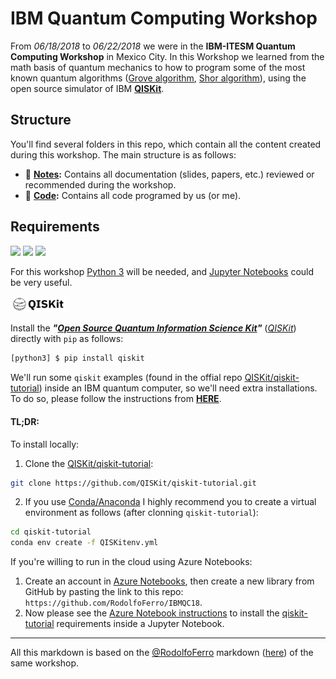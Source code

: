 # IBM Quantum Computing Workshop

From _06/18/2018_ to _06/22/2018_ we were in the **IBM-ITESM Quantum Computing Workshop** in Mexico City.
In this Workshop we learned from the math basis of quantum mechanics to how to program some of the most known quantum algorithms ([Grove algorithm](https://en.wikipedia.org/wiki/Grover%27s_algorithm), [Shor algorithm](https://en.wikipedia.org/wiki/Shor%27s_algorithm)), using the open source simulator of IBM [**QISKit**](https://qiskit.org/).

## Structure

You'll find several folders in this repo, which contain all the content created during this workshop. The main structure is as follows:

- 📁 **[Notes](https://github.com/Suavesito-Olimpiada/IBM-Quantum-Computing-Workshop/tree/master/Notes):** Contains all documentation (slides, papers, etc.) reviewed or recommended during the workshop.
- 📁 **[Code](https://github.com/Suavesito-Olimpiada/IBM-Quantum-Computing-Workshop/tree/master/Code):** Contains all code programed by us (or me).

## Requirements

<img src="https://upload.wikimedia.org/wikipedia/commons/c/c3/Python-logo-notext.svg" width="5%"> <img src="https://image.flaticon.com/icons/svg/109/109526.svg" width="1.5%"> <img src="https://gitlab.eurecom.fr/zoe-apps/pytorch/avatar" width="5.5%">

For this workshop [Python 3](https://www.python.org/) will be needed, and [Jupyter Notebooks](http://jupyter.org/) could be very useful.

<img src="https://raw.githubusercontent.com/QISKit/qiskit-tutorial/master/images/qiskit-heading.gif" width="18%">

Install the ***"[Open Source Quantum Information Science Kit](https://qiskit.org/)"*** (*[QISKit](https://qiskit.org/)*) directly with `pip` as follows:

```bash
[python3] $ pip install qiskit
```

We'll run some `qiskit` examples (found in the offial repo [QISKit/qiskit-tutorial](https://github.com/QISKit/qiskit-tutorial)) inside an IBM quantum computer, so we'll need extra installations. To do so, please follow the instructions from **[HERE](https://github.com/QISKit/qiskit-tutorial/blob/master/INSTALL.md)**.

#### TL;DR:

To install locally:

1. Clone the [QISKit/qiskit-tutorial](https://github.com/QISKit/qiskit-tutorial):
```bash
git clone https://github.com/QISKit/qiskit-tutorial.git
```

2. If you use [Conda/Anaconda](https://conda.io/docs/index.html) I highly recommend you to create a virtual environment as follows (after clonning `qiskit-tutorial`):
```bash
cd qiskit-tutorial
conda env create -f QISKitenv.yml
```

If you're willing to run in the cloud using Azure Notebooks:

1. Create an account in [Azure Notebooks](https://notebooks.azure.com/), then create a new library from GitHub by pasting the link to this repo: `https://github.com/RodolfoFerro/IBMQC18`.
2. Now please see the [Azure Notebook instructions](https://github.com/RodolfoFerro/IBMQC18/blob/master/Azure_Notebooks_Installation.md) to install the [qiskit-tutorial](https://github.com/QISKit/qiskit-tutorial) requirements inside a Jupyter Notebook.

-----

All this markdown is based on the [@RodolfoFerro](https://github.com/RodolfoFerro) markdown ([here](https://github.com/RodolfoFerro/IBMQC18/blob/master/README.md)) of the same workshop.
